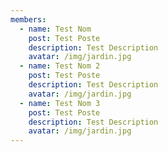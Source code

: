 ```yaml
---
members:
  - name: Test Nom
    post: Test Poste
    description: Test Description
    avatar: /img/jardin.jpg
  - name: Test Nom 2
    post: Test Poste
    description: Test Description
    avatar: /img/jardin.jpg
  - name: Test Nom 3
    post: Test Poste
    description: Test Description
    avatar: /img/jardin.jpg
---
```

